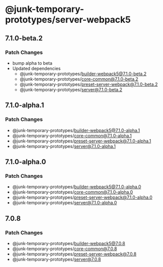 # @junk-temporary-prototypes/server-webpack5

## 7.1.0-beta.2

### Patch Changes

- bump alpha to beta
- Updated dependencies
  - @junk-temporary-prototypes/builder-webpack5@7.1.0-beta.2
  - @junk-temporary-prototypes/core-common@7.1.0-beta.2
  - @junk-temporary-prototypes/preset-server-webpack@7.1.0-beta.2
  - @junk-temporary-prototypes/server@7.1.0-beta.2

## 7.1.0-alpha.1

### Patch Changes

- @junk-temporary-prototypes/builder-webpack5@7.1.0-alpha.1
- @junk-temporary-prototypes/core-common@7.1.0-alpha.1
- @junk-temporary-prototypes/preset-server-webpack@7.1.0-alpha.1
- @junk-temporary-prototypes/server@7.1.0-alpha.1

## 7.1.0-alpha.0

### Patch Changes

- @junk-temporary-prototypes/builder-webpack5@7.1.0-alpha.0
- @junk-temporary-prototypes/core-common@7.1.0-alpha.0
- @junk-temporary-prototypes/preset-server-webpack@7.1.0-alpha.0
- @junk-temporary-prototypes/server@7.1.0-alpha.0

## 7.0.8

### Patch Changes

- @junk-temporary-prototypes/builder-webpack5@7.0.8
- @junk-temporary-prototypes/core-common@7.0.8
- @junk-temporary-prototypes/preset-server-webpack@7.0.8
- @junk-temporary-prototypes/server@7.0.8
